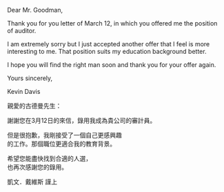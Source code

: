 Dear Mr. Goodman,

Thank you for you letter of March 12, in which you offered me the
position of auditor.

I am extremely sorry but I just accepted another offer that I feel is
more interesting to me. That position suits my education background
better.

I hope you will find the right man soon and thank you for your offer
again.

Yours sincerely,

Kevin Davis

親愛的古德曼先生：

謝謝您在3月12日的來信，錄用我成為貴公司的審計員。

但是很抱歉，我剛接受了一個自己更感興趣\
的工作。那個職位更適合我的教育背景。

希望您能盡快找到合適的人選，\
也再次感謝您的錄用。

凱文．戴維斯 謹上
